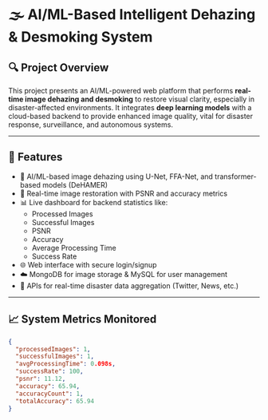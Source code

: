 # 🌫️ AI/ML-Based Intelligent Dehazing & Desmoking System

## 🔍 Project Overview

This project presents an AI/ML-powered web platform that performs **real-time image dehazing and desmoking** to restore visual clarity, especially in disaster-affected environments. It integrates **deep learning models** with a cloud-based backend to provide enhanced image quality, vital for disaster response, surveillance, and autonomous systems.

---

## 🚀 Features

- 🔬 AI/ML-based image dehazing using U-Net, FFA-Net, and transformer-based models (DeHAMER)
- 📸 Real-time image restoration with PSNR and accuracy metrics
- 📊 Live dashboard for backend statistics like:
  - Processed Images
  - Successful Images
  - PSNR
  - Accuracy
  - Average Processing Time
  - Success Rate
- 🌐 Web interface with secure login/signup
- ☁️ MongoDB for image storage & MySQL for user management
- 📡 APIs for real-time disaster data aggregation (Twitter, News, etc.)

---

## 📈 System Metrics Monitored

```json
{
  "processedImages": 1,
  "successfulImages": 1,
  "avgProcessingTime": 0.098s,
  "successRate": 100,
  "psnr": 11.12,
  "accuracy": 65.94,
  "accuracyCount": 1,
  "totalAccuracy": 65.94
}

